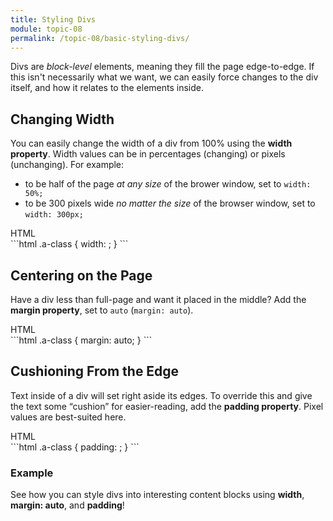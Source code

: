 ```yaml
---
title: Styling Divs
module: topic-08
permalink: /topic-08/basic-styling-divs/
---
```


<div class="divider-heading"></div>

Divs are _block-level_ elements, meaning they fill the page edge-to-edge. If this isn't necessarily what we want, we can easily force changes to the div itself, and how it relates to the elements inside.

## Changing Width
You can easily change the width of a div from 100% using the **width property**. Width values can be in percentages (changing) or pixels (unchanging). For example:
- to be half of the page _at any size_ of the brower window, set to `width: 50%;`
- to be 300 pixels wide _no matter the size_ of the browser window, set to `width: 300px;`

<div class="code-heading">
  <span class="html">HTML</span>
</div>
```html
.a-class {
  width: ;
}
```

## Centering on the Page
Have a div less than full-page and want it placed in the middle? Add the **margin property**, set to `auto` (`margin: auto`).

<div class="code-heading">
  <span class="html">HTML</span>
</div>
```html
.a-class {
  margin: auto;
}
```


## Cushioning From the Edge
Text inside of a div will set right aside its edges. To override this and give the text some “cushion” for easier-reading, add the **padding property**. Pixel values are best-suited here.

<div class="code-heading">
  <span class="html">HTML</span>
</div>
```html
.a-class {
  padding: ;
}
```


<div class="divider-pg"></div>


### Example
See how you can style divs into interesting content blocks using **width**, **margin: auto**, and **padding**!


<div class="external-embed">
  <p data-height="600" data-theme-id="30567" data-slug-hash="YRKNBp" data-default-tab="html,result" data-user="Media-Ed-Online" data-pen-title="Basic HTML Div Styling" class="codepen"></p>
</div>

